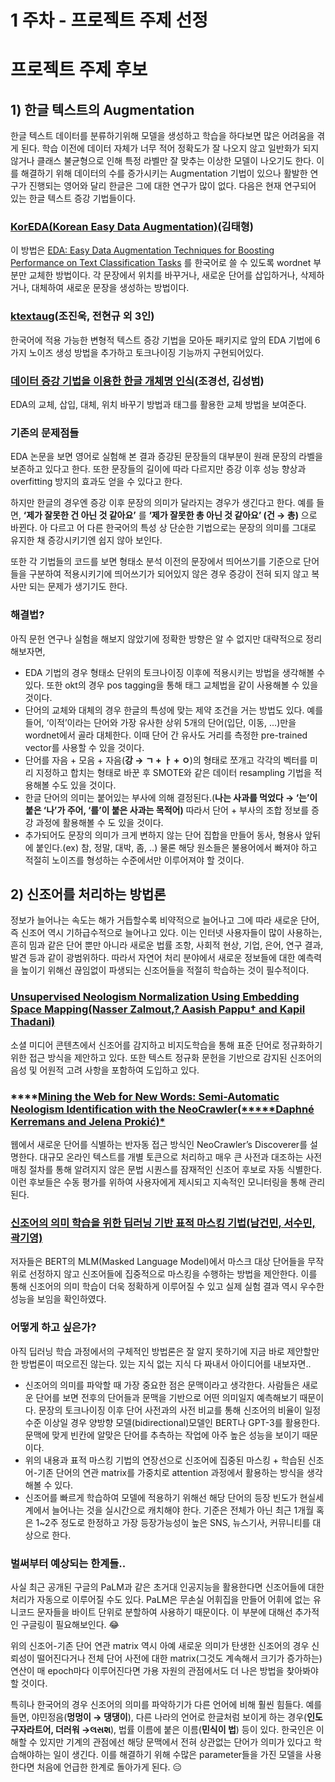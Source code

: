 # 1 주차 - 프로젝트 주제 선정

# 프로젝트 주제 후보

## 1) 한글 텍스트의 Augmentation

  한글 텍스트 데이터를 분류하기위해 모델을 생성하고 학습을 하다보면 많은 어려움을 겪게 된다. 학습 이전에 데이터 자체가 너무 적어 정확도가 잘 나오지 않고 일반화가 되지 않거나 클래스 불균형으로 인해 특정 라벨만 잘 맞추는 이상한 모델이 나오기도 한다. 이를 해결하기 위해 데이터의 수를 증가시키는 Augmentation 기법이 있으나 활발한 연구가 진행되는 영어와 달리 한글은 그에 대한 연구가 많이 없다. 다음은 현재 연구되어 있는 한글 텍스트 증강 기법들이다. 

### [KorEDA(Korean Easy Data Augmentation)](https://github.com/catSirup/KorEDA/tree/master)(김태형)

  이 방법은 [EDA: Easy Data Augmentation Techniques for Boosting Performance on Text Classification Tasks](https://github.com/jasonwei20/eda_nlp) 를 한국어로 쓸 수 있도록 wordnet 부분만 교체한 방법이다.  각 문장에서 위치를 바꾸거나, 새로운 단어를 삽입하거나, 삭제하거나, 대체하여 새로운 문장을 생성하는 방법이다. 

### [ktextaug](https://github.com/jucho2725/ktextaug)(조진욱, 전현규 외 3인)

  한국어에 적용 가능한 변형적 텍스트 증강 기법을 모아둔 패키지로 앞의 EDA 기법에 6가지 노이즈 생성 방법을 추가하고 토크나이징 기능까지 구현되어있다. 

### [데이터 증강 기법을 이용한 한글 개체명 인식](https://www.dbpia.co.kr/journal/articleDetail?nodeId=NODE10671972)(조경선, 김성범)

  EDA의 교체, 삽입, 대체, 위치 바꾸기 방법과 태그를 활용한 교체 방법을 보여준다. 

### 기존의 문제점들

  EDA 논문을 보면 영어로 실험해 본 결과 증강된 문장들의 대부분이 원래 문장의 라벨을 보존하고 있다고 한다. 또한 문장들의 길이에 따라 다르지만 증강 이후 성능 향상과 overfitting 방지의 효과도 얻을 수 있다고 한다. 

  하지만 한글의 경우엔 증강 이후 문장의 의미가 달라지는 경우가 생긴다고 한다. 예를 들면, **‘제가 잘못한 건 아닌 것 같아요’** 를 **‘제가 잘못한 총 아닌 것 같아요’ (건 → 총)** 으로 바뀐다. 아 다르고 어 다른 한국어의 특성 상 단순한 기법으로는 문장의 의미를 그대로 유지한 채 증강시키기엔 쉽지 않아 보인다. 

  또한 각 기법들의 코드를 보면 형태소 분석 이전의 문장에서 띄어쓰기를 기준으로 단어들을 구분하여 적용시키기에 띄어쓰기가 되어있지 않은 경우 증강이 전혀 되지 않고 복사만 되는 문제가 생기기도 한다. 

### 해결법?

  아직 문헌 연구나 실험을 해보지 않았기에 정확한 방향은 알 수 없지만 대략적으로 정리해보자면,

- EDA 기법의 경우 형태소 단위의 토크나이징 이후에 적용시키는 방법을 생각해볼 수 있다. 또한 okt의 경우 pos tagging을 통해 태그 교체법을 같이 사용해볼 수 있을 것이다.
- 단어의 교체와 대체의 경우 한글의 특성에 맞는 제약 조건을 거는 방법도 있다. 예를 들어, ‘이적’이라는 단어와 가장 유사한 상위 5개의 단어(입단, 이동, ...)만을 wordnet에서 골라 대체한다. 이때 단어 간 유사도 거리를 측정한 pre-trained vector를 사용할 수 있을 것이다.
- 단어를 자음 + 모음 + 자음(**강 → ㄱ + ㅏ + ㅇ**)의 형태로 쪼개고 각각의 벡터를 미리 지정하고 합치는 형태로 바꾼 후 SMOTE와 같은 데이터 resampling 기법을 적용해볼 수도 있을 것이다.
- 한글 단어의 의미는 붙어있는 부사에 의해 결정된다.(**나는 사과를 먹었다 → ‘는’이 붙은 ‘나’가 주어, ‘를’이 붙은 사과는 목적어)** 따라서 단어 + 부사의 조합 정보를 증강 과정에 활용해볼 수 도 있을 것이다.
- 추가되어도 문장의 의미가 크게 변하지 않는 단어 집합을 만들어 동사, 형용사 앞뒤에 붙인다.(ex) 참, 정말, 대박, 좀, ..) 물론 해당 원소들은 불용어에서 빠져야 하고 적절히 노이즈를 형성하는 수준에서만 이루어져야 할 것이다.

## 2) 신조어를 처리하는 방법론

  정보가 늘어나는 속도는 해가 거듭할수록 비약적으로 늘어나고 그에 따라 새로운 단어, 즉 신조어 역시 기하급수적으로 늘어나고 있다. 이는 인터넷 사용자들이 많이 사용하는, 흔히 밈과 같은 단어 뿐만 아니라 새로운 법률 조항, 사회적 현상, 기업, 은어, 연구 결과, 발견 등과 같이 광범위하다. 따라서 자연어 처리 분야에서 새로운 정보들에 대한 예측력을 높이기 위해선 끊임없이 파생되는 신조어들을 적절히 학습하는 것이 필수적이다. 

### [Unsupervised Neologism Normalization Using Embedding Space Mapping(Nasser Zalmout,? Aasish Pappu† and Kapil Thadani)](http://www.cs.columbia.edu/~kapil/documents/wnut19neologisms.pdf)

  소셜 미디어 콘텐츠에서 신조어를 감지하고 비지도학습을 통해 표준 단어로 정규화하기 위한 접근 방식을 제안하고 있다. 또한 텍스트 정규화 문헌을 기반으로 감지된 신조어의 음성 및 어원적 고려 사항을 포함하여 도입하고 있다. 

### ****[Mining the Web for New Words: Semi-Automatic Neologism Identification with the NeoCrawler(*****Daphné Kerremans and Jelena Prokić)*](https://www.degruyter.com/document/doi/10.1515/ang-2018-0032/html)

  웹에서 새로운 단어를 식별하는 반자동 접근 방식인 NeoCrawler’s Discoverer를 설명한다. 대규모 온라인 텍스트를 개별 토큰으로 처리하고 매우 큰 사전과 대조하는 사전 매칭 절차를 통해 알려지지 않은 문법 시퀀스를 잠재적인 신조어 후보로 자동 식별한다. 이런 후보들은 수동 평가를 위하여 사용자에게 제시되고 지속적인 모니터링을 통해 관리된다. 

### [신조어의 의미 학습을 위한 딥러닝 기반 표적 마스킹 기법(남건민, 서수민, 곽기영)](http://www.koreascience.or.kr/article/CFKO202125036459371.page?&lang=ko)

  저자들은 BERT의 MLM(Masked Language Model)에서 마스크 대상 단어들을 무작위로 선정하지 않고 신조어들에 집중적으로 마스킹을 수행하는 방법을 제안한다. 이를 통해 신조어의 의미 학습이 더욱 정확하게 이루어질 수 있고 실제 실험 결과 역시 우수한 성능을 보임을 확인하였다. 

### 어떻게 하고 싶은가?

  아직 딥러닝 학습 과정에서의 구체적인 방법론은 잘 알지 못하기에 지금 바로 제안할만한 방법론이 떠오르진 않는다. 있는 지식 없는 지식 다 짜내서 아이디어를 내보자면..

- 신조어의 의미를 파악할 때 가장 중요한 점은 문맥이라고 생각한다. 사람들은 새로운 단어를 보면 전후의 단어들과 문맥을 기반으로 어떤 의미일지 예측해보기 때문이다. 문장의 토크나이징 이후 단어 사전과의 사전 비교를 통해 신조어의 비율이 일정 수준 이상일 경우 양방향 모델(bidirectional)모델인 BERT나 GPT-3를 활용한다. 문맥에 맞게 빈칸에 알맞은 단어를 추측하는 작업에 아주 높은 성능을 보이기 때문이다.
- 위의 내용과 표적 마스킹 기법의 연장선으로 신조어에 집중된 마스킹 + 학습된 신조어-기존 단어의 연관 matrix를 가중치로 attention 과정에서 활용하는 방식을 생각해볼 수 있다.
- 신조어를 빠르게 학습하여 모델에 적용하기 위해선 해당 단어의 등장 빈도가 현실세계에서 늘어나는 것을 실시간으로 캐치해야 한다. 기준은 전체가 아닌 최근 1개월 혹은 1~2주 정도로 한정하고 가장 등장가능성이 높은 SNS, 뉴스기사, 커뮤니티를 대상으로 한다.

### 벌써부터 예상되는 한계들..

  사실 최근 공개된 구글의 PaLM과 같은 초거대 인공지능을 활용한다면 신조어들에 대한 처리가 자동으로 이루어질 수도 있다. PaLM은 무손실 어휘집을 만들어 어휘에 없는 유니코드 문자들을 바이트 단위로 분할하여 사용하기 때문이다. 이 부분에 대해선 추가적인 구글링이 필요해보인다. 😂 

  위의 신조어-기존 단어 연관 matrix 역시 아예 새로운 의미가 탄생한 신조어의 경우 신뢰성이 떨어진다거나 전체 단어 사전에 대한 matrix(그것도 계속해서 크기가 증가하는) 연산이 매 epoch마다 이루어진다면 가용 자원의 관점에서도 더 나은 방법을 찾아봐야 할 것이다.

  특히나 한국어의 경우 신조어의 의미를 파악하기가 다른 언어에 비해 훨씬 힘들다. 예를 들면, 야민정음(**멍멍이 → 댕댕이**), 다른 나라의 언어로 한글처럼 보이게 하는 경우(**인도 구자라트어, 더러워 →લસશ**), 법률 이름에 붙은 이름(**민식이 법**) 등이 있다. 한국인은 이해할 수 있지만 기계의 관점에선 해당 문맥에서 전혀 상관없는 단어가 의미가 있다고 학습해야하는 일이 생긴다. 이를 해결하기 위해 수많은 parameter들을 가진 모델을 사용한다면 처음에 언급한 한계로 돌아가게 된다. 😑